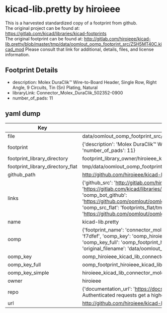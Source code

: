 # kicad-lib.pretty by hiroieee  
This is a harvested standardized copy of a footprint from github.  
The original project can be found at:  
https://gitlab.com/kicad/libraries/kicad-footprints  
The original footprint can be found at:
http://gitlab.com/hiroieee/kicad-lib.pretty/blob/master/tmp/data/oomlout_oomp_footprint_src/ZSH5MT40C.kicad_mod
Please consult that link for additional, details, files, and license information.  
## Footprint Details
* description: Molex DuraClik™ Wire-to-Board Header, Single Row, Right Angle, 9 Circuits, Tin (Sn) Plating, Natural  
* libraryLink: Connector_Molex_DuraClik_502352-0900  
* number_of_pads: 11  
## yaml dump  
| Key | Value |  
| --- | --- |  
| file | data/oomlout_oomp_footprint_src/kicad-lib.pretty/Connector_Molex_DuraClik_502352-0900.kicad_mod |  
| footprint | {'description': 'Molex DuraClik™ Wire-to-Board Header, Single Row, Right Angle, 9 Circuits, Tin (Sn) Plating, Natural', 'libraryLink': 'Connector_Molex_DuraClik_502352-0900', 'number_of_pads': 11} |  
| footprint_library_directory | footprint_library_owner/hiroieee_kicad-lib.pretty |  
| footprint_library_directory_flat | tmp/data/oomlout_oomp_footprint_src/footprints_flat/hiroieee_kicad_lib_connector_molex_duraclik_502352_0900/working |  
| github_path | http://github.com/hiroieee/kicad-lib.pretty/blob/master/tmp/data/oomlout_oomp_footprint_src/Connector_Molex_DuraClik_502352-0900.kicad_mod |  
| links | {'github_src': 'http://gitlab.com/hiroieee/kicad-lib.pretty/blob/master/tmp/data/oomlout_oomp_footprint_src/ZSH5MT40C.kicad_mod', 'github_src_repo': 'https://gitlab.com/kicad/libraries/kicad-footprints', 'oomp_bot': 'tmp/data/oomlout_oomp_footprint_src/footprints/hiroieee_kicad_lib_connector_molex_duraclik_502352_0900/working', 'oomp_bot_github': 'https://github.com/oomlout/oomlout_oomp_footprint_bot/tree/main/tmp/data/oomlout_oomp_footprint_src/footprints/hiroieee_kicad_lib_connector_molex_duraclik_502352_0900/working', 'oomp_src_flat': 'footprints_flat/tmp/data/oomlout_oomp_footprint_src/footprints_flat/hiroieee_kicad_lib_connector_molex_duraclik_502352_0900/working', 'oomp_src_flat_github': 'https://github.com/oomlout/oomlout_oomp_footprint_src/tree/main/tmp/data/oomlout_oomp_footprint_src/footprints_flat/hiroieee_kicad_lib_connector_molex_duraclik_502352_0900/working'} |  
| name | kicad-lib.pretty |  
| oomp | {'footprint_name': 'connector_molex_duraclik_502352_0900', 'library_name': 'kicad_lib', 'md5': 'f7dfef223cf4bc568e6af24e7400746d', 'md5_10': 'f7dfef223c', 'md5_5': 'f7dfe', 'md5_6': 'f7dfef', 'oomp_key': 'oomp_hiroieee_kicad_lib_connector_molex_duraclik_502352_0900', 'oomp_key_extra': 'oomp_footprint_hiroieee_kicad_lib_connector_molex_duraclik_502352_0900', 'oomp_key_full': 'oomp_footprint_hiroieee_kicad_lib_connector_molex_duraclik_502352_0900_f7dfef', 'oomp_key_simple': 'hiroieee_kicad_lib_connector_molex_duraclik_502352_0900', 'original_filename': 'data/oomlout_oomp_footprint_src/kicad-lib.pretty/Connector_Molex_DuraClik_502352-0900.kicad_mod', 'owner_name': 'hiroieee'} |  
| oomp_key | oomp_hiroieee_kicad_lib_connector_molex_duraclik_502352_0900 |  
| oomp_key_full | oomp_footprint_hiroieee_kicad_lib_connector_molex_duraclik_502352_0900 |  
| oomp_key_simple | hiroieee_kicad_lib_connector_molex_duraclik_502352_0900 |  
| owner | hiroieee |  
| repo | {'documentation_url': 'https://docs.github.com/rest/overview/resources-in-the-rest-api#rate-limiting', 'message': "API rate limit exceeded for 84.66.142.224. (But here's the good news: Authenticated requests get a higher rate limit. Check out the documentation for more details.)"} |  
| url | http://github.com/hiroieee/kicad-lib.pretty |  

